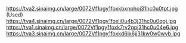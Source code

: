 https://tva2.sinaimg.cn/large/0072Vf1pgy1foxkbxnphoj31hc0u0tpt.jpg (Used)  
https://tva4.sinaimg.cn/large/0072Vf1pgy1foxli0u4b3j31hc0u0qoj.jpg  
https://tva1.sinaimg.cn/large/0072Vf1pgy1foxk7rv2gpj31hc0u04e6.jpg  
https://tva3.sinaimg.cn/large/0072Vf1pgy1foxkd6lx6jj31kw0w0wyb.jpg  